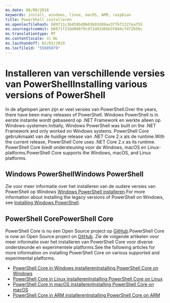 ```yaml
---
ms.date: 08/09/2018
keywords: install, windows, linux, macOS, ARM, raspbian
title: PowerShell installeren
ms.openlocfilehash: b89f11c36459bd0b03693d89ae3ff6f1327ea755
ms.sourcegitcommit: b6871f21bd666f9cd71dd336bb3f844cf472b56c
ms.translationtype: MT
ms.contentlocale: nl-NL
ms.lasthandoff: 02/03/2019
ms.locfileid: "55685079"
---
```

# <a name="installing-various-versions-of-powershell"></a><span data-ttu-id="b7b40-103">Installeren van verschillende versies van PowerShell</span><span class="sxs-lookup"><span data-stu-id="b7b40-103">Installing various versions of PowerShell</span></span>

<span data-ttu-id="b7b40-104">In de afgelopen jaren zijn er veel versies van PowerShell.</span><span class="sxs-lookup"><span data-stu-id="b7b40-104">Over the years, there have been many releases of PowerShell.</span></span> <span data-ttu-id="b7b40-105">Windows PowerShell is in eerste instantie wordt gebaseerd op .NET Framework en werkte alleen op Windows-systemen.</span><span class="sxs-lookup"><span data-stu-id="b7b40-105">Initially, Windows PowerShell was built on the .NET Framework and only worked on Windows systems.</span></span> <span data-ttu-id="b7b40-106">PowerShell Core gebruikmaakt van de huidige release van .NET Core 2.x als de runtime.</span><span class="sxs-lookup"><span data-stu-id="b7b40-106">With the current release, PowerShell Core uses .NET Core 2.x as its runtime.</span></span> <span data-ttu-id="b7b40-107">PowerShell Core biedt ondersteuning voor de Windows, macOS en Linux-platforms.</span><span class="sxs-lookup"><span data-stu-id="b7b40-107">PowerShell Core supports the Windows, macOS, and Linux platforms.</span></span>

## <a name="windows-powershell"></a><span data-ttu-id="b7b40-108">Windows PowerShell</span><span class="sxs-lookup"><span data-stu-id="b7b40-108">Windows PowerShell</span></span>

<span data-ttu-id="b7b40-109">Zie voor meer informatie over het installeren van de oudere versies van PowerShell op Windows [Windows PowerShell installeren](installing-windows-powershell.md).</span><span class="sxs-lookup"><span data-stu-id="b7b40-109">For more information about installing the legacy versions of PowerShell on Windows, see [Installing Windows PowerShell](installing-windows-powershell.md).</span></span>

## <a name="powershell-core"></a><span data-ttu-id="b7b40-110">PowerShell Core</span><span class="sxs-lookup"><span data-stu-id="b7b40-110">PowerShell Core</span></span>

<span data-ttu-id="b7b40-111">PowerShell Core is nu een Open Source project op [GitHub](https://github.com/powershell/powershell).</span><span class="sxs-lookup"><span data-stu-id="b7b40-111">PowerShell Core is now an Open Source project on [GitHub](https://github.com/powershell/powershell).</span></span>
<span data-ttu-id="b7b40-112">Zie de volgende artikelen voor meer informatie over het installeren van PowerShell Core voor diverse ondersteunde en experimentele platforms.</span><span class="sxs-lookup"><span data-stu-id="b7b40-112">See the following articles for more information on installing PowerShell Core on various supported and experimental platforms.</span></span>

- [<span data-ttu-id="b7b40-113">PowerShell Core in Windows installeren</span><span class="sxs-lookup"><span data-stu-id="b7b40-113">Installing PowerShell Core on Windows</span></span>](Installing-PowerShell-Core-on-Windows.md)
- [<span data-ttu-id="b7b40-114">PowerShell Core in Linux installeren</span><span class="sxs-lookup"><span data-stu-id="b7b40-114">Installing PowerShell Core on Linux</span></span>](Installing-PowerShell-Core-on-Linux.md)
- [<span data-ttu-id="b7b40-115">PowerShell Core in macOS installeren</span><span class="sxs-lookup"><span data-stu-id="b7b40-115">Installing PowerShell Core on macOS</span></span>](Installing-PowerShell-Core-on-macOS.md)
- [<span data-ttu-id="b7b40-116">PowerShell Core in ARM installeren</span><span class="sxs-lookup"><span data-stu-id="b7b40-116">Installing PowerShell Core on ARM</span></span>](PowerShell-Core-on-ARM.md)
